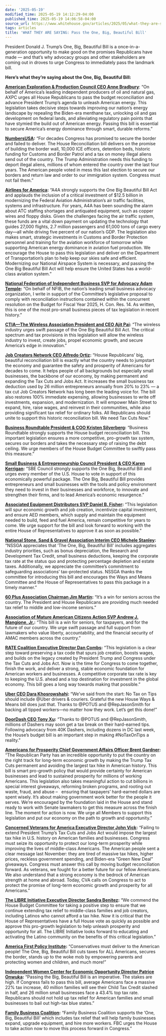 ```yaml
---
date: '2025-05-19'
modified_time: 2025-05-19 14:12:29-04:00
published_time: 2025-05-19 14:06:58-04:00
source_url: https://www.whitehouse.gov/articles/2025/05/what-they-are-saying-pass-the-one-big-beautiful-bill/
tags: articles
title: 'WHAT THEY ARE SAYING: Pass the One, Big, Beautiful Bill'
---
```

 
President Donald J. Trump’s One, Big, Beautiful Bill is a
once-in-a-generation opportunity to make good on the promises
Republicans have made — and that’s why advocacy groups and other
stakeholders are coming out in droves to urge Congress to immediately
pass the landmark bill.

**Here’s what they’re saying about the One, Big, Beautiful Bill:**

[**American Exploration & Production Council CEO Anne
Bradbury**](https://axpc.org/education-resource/axpc-urges-house-republicans-to-pass-the-budget-reconciliation/):
“On behalf of America’s leading independent producers of oil and natural
gas, AXPC urges all House Republicans to pass the budget reconciliation
and advance President Trump’s agenda to unleash American energy. This
legislation takes decisive steps towards improving our nation’s energy
landscape by repealing the Biden-era menthane tax, unlocking oil and gas
development on federal lands, and alleviating regulatory pain points
that have stymied the build out of American energy. Passing this bill is
essential to secure America’s energy dominance through smart, durable
reforms.”

[**NumbersUSA**](https://x.com/NumbersUSA/status/1923434141728538662)**:**
“For decades Congress has promised to secure the border and failed to
deliver. The House Reconciliation bill delivers on the promise of
building the border wall, 10,000 ICE officers, detention beds, historic
funding for Customs and Border Patrol and a tax on money illegal aliens
send out of the country. The Trump Administration needs this funding to
deport illegal aliens, millions of whom entered the country over the
last four years. The American people voted in mess this last election to
secure our borders and return law and order to our immigration system.
Congress must not fail them.”

[**Airlines for
America**](https://www.airlines.org/news-update/a4a-encourages-house-to-pass-one-big-beautiful-bill-act/)**:**
“A4A strongly supports the One Big Beautiful Bill Act and applauds the
inclusion of a critical investment of $12.5 billion in modernizing the
Federal Aviation Administration’s air traffic facilities, systems and
infrastructure. For years, A4A has been sounding the alarm about ATC
staffing shortages and antiquated equipment, such as copper wires and
floppy disks. Given the challenges facing the air traffic system, these
funds are a vital down payment on updating the technology that guides
27,000 flights, 2.7 million passengers and 61,000 tons of cargo every
day—all while driving five percent of our nation’s GDP. The legislation
also makes smart, strategic investments in Customs and Border Protection
personnel and training for the aviation workforce of tomorrow while
supporting American energy dominance in aviation fuel production. We
encourage the House to pass this legislation and deliver on the
Department of Transportation’s plan to help keep our skies safe and
efficient. Modernizing our National Airspace System is necessary, and
passing the One Big Beautiful Bill Act will help ensure the United
States has a world-class aviation system.”

[**National Federation of Independent Business SVP for Advocacy Adam
Temple**](https://x.com/RapidResponse47/status/1924484625008558493)**:**
“On behalf of NFIB, the nation’s leading small business advocacy
organization, I write in support of the Committee’s legislative proposal
to comply with reconciliation instructions contained within the
concurrent resolution on the Budget for Fiscal Year 2025, H. Con. Res.
14. As written, this is one of the most pro-small business pieces of tax
legislation in recent history.”

[**CTIA—The Wireless Association President and CEO Ajit
Pai**](https://www.ctia.org/news/ctia-statement-on-one-big-beautiful-bill-act)**:** “The
wireless industry urges swift passage of the One Big Beautiful Bill Act.
The critical spectrum and tax provisions in this legislation will allow
the wireless industry to invest, create jobs, propel economic growth,
and secure America’s edge in innovation.”

[**Job Creators Network CEO Alfredo
Ortiz**](https://www.jobcreatorsnetwork.com/press_releases/job-creators-network-calls-on-house-to-pass-republican-reconciliation-bill/)**:** “House
Republicans’ big, beautiful reconciliation bill is exactly what the
country needs to jumpstart the economy and guarantee the safety and
prosperity of Americans for decades to come. It helps people of all
backgrounds but especially small businesses, the backbone of our
economy, by making permanent and expanding the Tax Cuts and Jobs Act. It
increases the small business tax deduction used by 26 million
entrepreneurs annually from 20% to 23% — a tax cut Job Creators Network
has long been the leading voice for. The bill also restores 100%
immediate expensing, allowing businesses to write off investments,
expansion, and modernization. It will empower Main Street to expand,
hire, raise wages, and reinvest in their communities, while also
providing significant tax relief for ordinary folks. All Republicans
should unite to support this historic reconciliation bill. We need Tax
Cuts Now.”

[**Business Roundtable President & COO Kristen
Silverberg**](https://www.businessroundtable.org/business-roundtable-urges-house-budget-committee-passage-of-reconciliation-bill)**:** “Business
Roundtable strongly supports the House budget reconciliation bill. This
important legislation ensures a more competitive, pro-growth tax system,
secures our borders and takes the necessary step of raising the debt
ceiling. We urge members of the House Budget Committee to swiftly pass
this measure.”

[**Small Business & Entrepreneurship Council President & CEO Karen
Kerrigan**](https://sbecouncil.org/2025/05/18/sbe-council-statement-of-support-for-the-one-big-beautiful-reconciliation-bill/)**:** “SBE
Council strongly supports the One Big, Beautiful Bill and urges every
member of the U.S. House to vote in support of this economically
powerful package. The One Big, Beautiful Bill provides entrepreneurs and
small businesses with the tools and policy environment they need to
invest in their businesses and workforce, to innovate and strengthen
their firms, and to lead America’s economic resurgence.”

[**Associated Equipment Distributors SVP Daniel B.
Fisher**](https://x.com/RapidResponse47/status/1924451524798734611)**:**
“This legislation will spur economic growth and job creation,
incentivize capital investment, and ensure AED members, which supply and
maintain the equipment needed to build, feed and fuel America, remain
competitive for years to come. We urge support for the bill and look
forward to working with the entire House of Representatives to approve
it as soon as possible.”

[**National Stone, Sand & Gravel Association Interim CEO Michele
Stanley**](https://x.com/RapidResponse47/status/1924451155163185168)**:**
“NSSGA appreciates that ‘The One, Big, Beautiful Bill’ includes
aggregates industry priorities, such as bonus depreciation, the Research
and Development Tax Credit, small business deductions, keeping the
corporate tax rate at the status quo and protecting percentage depletion
and estate taxes. Additionally, we appreciate the committee’s commitment
to safeguarding associations’ tax-protected status. NSSGA thanks the
committee for introducing this bill and encourages the Ways and Means
Committee and the House of Representatives to pass this package in a
timely manner.”

[**60 Plus Association Chairman Jim
Martin**](https://www.60plus.org/americas-seniors-support-the-one-big-beautiful-bill/)**:**
“It’s a win for seniors across the country. The President and House
Republicans are providing much needed tax relief to middle and
low-income seniors.”

[**Association of Mature American Citizens Action SVP Andrew J.
Mangione,
Jr.**](https://x.com/AMACAction/status/1923027511845224769)**:** “This
bill is a win for seniors, for taxpayers, and for the future of our
country. We urge swift passage and full support from lawmakers who value
liberty, accountability, and the financial security of AMAC members
across the country.”

[**RATE Coalition Executive Director Dan
Combs**](https://ratecoalition.com/rate-coalition-urges-swift-passage-of-tax-reform-legislation/)**:**
“This legislation is a clear step toward preserving a tax code that
spurs job creation, boosts wages, and builds on the legacy created by
President Trump and Congress under the Tax Cuts and Jobs Act. Now is the
time for Congress to come together, finish the work, and deliver a
strong, stable economic foundation for American workers and businesses.
A competitive corporate tax rate is key to keeping the U.S. ahead and a
top destination for investment in the global economy. This bill goes a
long way towards making that possible.”

[**Uber CEO Dara
Khosrowshahi**](https://x.com/dkhos/status/1922734631696179458)**:** “We’ve
said from the start: No Tax on Tips should include @Uber drivers &
couriers. Grateful the new House Ways & Means bill does just that.
Thanks to @POTUS and @RepJasonSmith for backing all tipped workers—no
matter how they work. Let’s get this done!”

[**DoorDash CEO Tony
Xu**](https://x.com/t_xu/status/1922851238254657774?s=12)**:** “Thanks
to @POTUS and @RepJasonSmith, millions of Dashers may soon get a tax
break on their hard-earned tips. Following advocacy from 40K Dashers,
including dozens in DC last week, the House’s budget bill is an
important step in making \#NoTaxOnTips a reality.”

[**Americans for Prosperity Chief Government Affairs Officer Brent
Gardner**](https://americansforprosperity.org/press-release/afp-to-lawmakers-time-to-advance-tax-cuts-and-secure-long-term-growth/)**:**
“The Republican Party has an incredible opportunity to put the country
on the right track for long-term economic growth by making the Trump Tax
Cuts permanent and avoiding the largest tax hike in American history.
This bill is smart pro-growth policy that would provide certainty for
American businesses and lead to sustained prosperity for millions of
working Americans. This legislation also takes meaningful action to cut
billions in special interest giveaways, reforming broken programs, and
rooting out waste, fraud, and abuse –   ensuring that taxpayers’
hard-earned dollars are spent wisely. It’s about making government work
better for the people it serves. We’re encouraged by the foundation laid
in the House and stand ready to work with Senate lawmakers to get this
measure across the finish line. The moment for action is now. We urge
all Members to support this legislation and put our economy on the path
to growth and opportunity.”

[**Concerned Veterans for America Executive Director John
Vick**](https://cv4a.org/news-media/cva-urges-congress-to-advance-tax-cuts-for-americas-prosperity/)**:**
“Failing to extend President Trump’s Tax Cuts and Jobs Act would impose
the largest tax hike in U.S. history on American families and
businesses. Congress must seize its opportunity to protect our long-term
prosperity while improving the lives of middle-class Americans. The
American people sent a clear message last November: they are tired of
massive tax hikes, higher prices, reckless government spending, and
Biden-era “Green New Deal” giveaways. Congress must answer this call by
moving budget reconciliation forward. As veterans, we fought for a
better future for our fellow Americans. We also understand that a strong
economy is the bedrock of American strength at home and abroad. Today,
CVA calls on Congress to act to protect the promise of long-term
economic growth and prosperity for all Americans.”

[**The LIBRE Initiative Executive Director Sandra
Benitez**](https://thelibreinitiative.com/press-releases/the-libre-initiative-statement-its-time-to-protect-tax-cuts-and-grow-the-economy/)**:**
“We commend the House Budget Committee for taking a positive step to
ensure that we continue extending tax relief to middle-class families
and job creators, including Latinos who cannot afford a tax hike. Now it
is critical that the House of Representatives have a full House vote as
quickly as possible and approve this pro-growth legislation to help
unleash prosperity and opportunity for all. The LIBRE Initiative looks
forward to educating and activating the Latino community on the benefits
of this critical legislation.”

[**America First Policy
Institute**](https://x.com/A1Policy/status/1923449871291343322)**:**
“Conservatives must deliver to the American people! The One, Big,
Beautiful Bill cuts taxes for ALL Americans, secures the border, stands
up to the woke mob by empowering parents and protecting women and
children, and much more!”

[**Independent Women Center for Economic Opportunity Director Patrice
Onwuka**](https://www.iwv.org/2025/05/independent-women-on-big-beautiful-bill-the-stakes-are-high/)**:**
“Passing the Big, Beautiful Bill is an imperative. The stakes are high.
If Congress fails to pass this bill, average Americans face a massive
22% tax increase, 40 million families will see their Child Tax Credit
slashed in half, and 26 million small businesses face a 43.4% top tax
rate. Republicans should not hold up tax relief for American families
and small businesses to bail out high-tax blue states.”

[**Family Business
Coalition**](https://x.com/FamBizCoalition/status/1923812906224775449)**:**
“Family Business Coalition supports the ‘One, Big, Beautiful Bill’ which
includes tax relief that will help family businesses expand, upgrade
equipment, and hire more workers. FBC urges the House to take action now
to move this process forward in Congress.”
